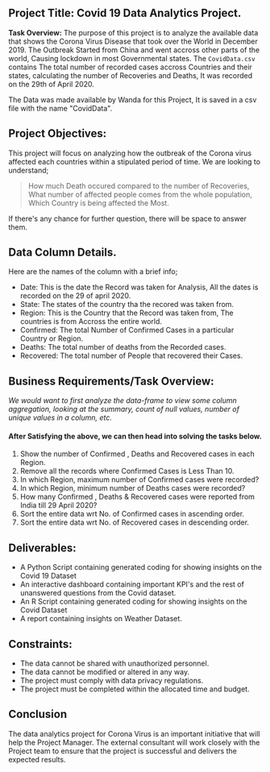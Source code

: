 ## Project Title: Covid 19 Data Analytics Project.

**Task Overview:** The purpose of this project is to analyze the available data that shows the Corona Virus Disease that took over the World in December 2019. The Outbreak Started from China and went accross other parts of the world, Causing lockdown in most Governmental states. The ``` CovidData.csv ``` contains The total number of recorded cases accross Countries and their states, calculating the number of Recoveries and Deaths, It was recorded on the 29th of April 2020.

The Data was made available by Wanda for this Project, It is saved in a csv file with the name "CovidData".

## Project Objectives:
This project will focus on analyzing how the outbreak of the Corona virus affected each countries within a stipulated period of time. We are looking to understand;
 > How much Death occured compared to the number of Recoveries, What number of affected people comes from the whole population, Which Country is being affected the Most.
 
If there's any chance for further question, there will be space to answer them.

## Data Column Details.
Here are the names of the column with a brief info;

+ Date: This is the date the Record was taken for Analysis, All the dates is recorded on the 29 of april 2020.
+ State: The states of the country tha the recored was taken from.
+ Region: This is the Country that the Record was taken from, The countries is from Accross the entire world.
+ Confirmed: The total Number of Confirmed Cases in a particular Country or Region.
+ Deaths: The total number of deaths from the Recorded cases.
+ Recovered: The total number of People that recovered their Cases.

## Business Requirements/Task Overview:
 *We would want to first analyze the data-frame to view some column aggregation, looking at the summary, count of null values, number of unique values in a column, etc.*
 #### After Satisfying the above, we can then head into solving the tasks below.
 
1. Show the number of Confirmed , Deaths and Recovered cases in each Region.
2. Remove all the records where Confirmed Cases is Less Than 10.
3. In which Region, maximum number of Confirmed cases were recorded?
4. In which Region, minimum number of Deaths cases were recorded?
5. How many Confirmed , Deaths & Recovered cases were reported from India till 29 April 2020?
6. Sort the entire data wrt No. of Confirmed cases in ascending order.
7. Sort the entire data wrt No. of Recovered cases in descending order.

## Deliverables:
+ A  Python Script containing generated coding for showing insights on the Covid 19 Dataset
+ An interactive dashboard containing important KPI's and the rest of unanswered questions from the Covid dataset.
+ An  R Script containing generated coding for showing insights on the Covid Dataset
+ A report containing insights on Weather Dataset.

## Constraints:
- The data cannot be shared with unauthorized personnel.
- The data cannot be modified or altered in any way.
- The project must comply with data privacy regulations.
- The project must be completed within the allocated time and budget.

## Conclusion
The data analytics project for Corona Virus is an important initiative that will help the Project Manager. The external consultant will work closely with the Project team to ensure that the project is successful and delivers the expected results.